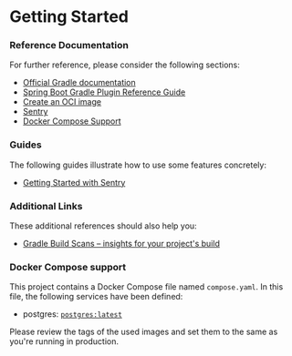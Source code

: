 # Getting Started

### Reference Documentation
For further reference, please consider the following sections:

* [Official Gradle documentation](https://docs.gradle.org)
* [Spring Boot Gradle Plugin Reference Guide](https://docs.spring.io/spring-boot/docs/3.1.3/gradle-plugin/reference/html/)
* [Create an OCI image](https://docs.spring.io/spring-boot/docs/3.1.3/gradle-plugin/reference/html/#build-image)
* [Sentry](https://docs.sentry.io/platforms/java/)
* [Docker Compose Support](https://docs.spring.io/spring-boot/docs/3.1.3/reference/htmlsingle/index.html#features.docker-compose)

### Guides
The following guides illustrate how to use some features concretely:

* [Getting Started with Sentry](https://docs.sentry.io/platforms/java/guides/spring-boot/)

### Additional Links
These additional references should also help you:

* [Gradle Build Scans – insights for your project's build](https://scans.gradle.com#gradle)

### Docker Compose support
This project contains a Docker Compose file named `compose.yaml`.
In this file, the following services have been defined:

* postgres: [`postgres:latest`](https://hub.docker.com/_/postgres)

Please review the tags of the used images and set them to the same as you're running in production.

